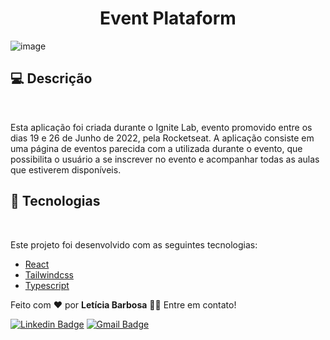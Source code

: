 <h1 align="center">Event Plataform</h1>


![image](https://user-images.githubusercontent.com/78429537/176793597-f1a91255-9046-43fa-9c98-00edf0026c24.png)

<h2>💻 Descrição</h2>
<br style="border: 1px solid #F0F0F0" /> 
<p>Esta aplicação foi criada durante o Ignite Lab, evento promovido entre os dias 19 e 26 de Junho de 2022, pela Rocketseat. A aplicação consiste em uma página de eventos parecida com a utilizada durante o evento, que possibilita o usuário a se inscrever no evento e acompanhar todas as aulas que estiverem disponíveis.</p>

<h2>
    🚀 Tecnologias
</h2>
<br style="border: 1px solid #F0F0F0" /> 

Este projeto foi desenvolvido com as seguintes tecnologias:
- <a href="https://pt-br.reactjs.org/">React</a>
- <a href="https://tailwindcss.com/">Tailwindcss</a>
- <a href="https://www.typescriptlang.org/docs/">Typescript</a>

Feito com ❤️ por <strong>Letícia Barbosa</strong> 👋🏽 Entre em contato!

[![Linkedin Badge](https://img.shields.io/badge/-Letícia-blue?style=flat-square&logo=Linkedin&logoColor=white&link=https://www.linkedin.com/in/leticia-pbs/)](https://www.linkedin.com/in/leticia-pbs/) 
[![Gmail Badge](https://img.shields.io/badge/-leticiapbs408@gmail.com-c14438?style=flat-square&logo=Gmail&logoColor=white&link=mailto:leticiapbs408@gmail.com)](mailto:leticiapbs408@gmail.com)



